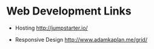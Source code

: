 Web Development Links
============

- Hosting
http://jumpstarter.io/

- Responsive Design
http://www.adamkaplan.me/grid/